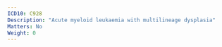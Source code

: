 ```yaml
---
ICD10: C928
Description: "Acute myeloid leukaemia with multilineage dysplasia"
Matters: No
Weight: 0
---
```


